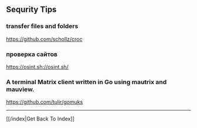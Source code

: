 ## Sequrity Tips

### transfer files and folders
https://github.com/schollz/croc

### проверка сайтов
https://osint.sh://osint.sh/

### A terminal Matrix client written in Go using mautrix and mauview.
https://github.com/tulir/gomuks




---

[[/index|Get Back To Index]]
